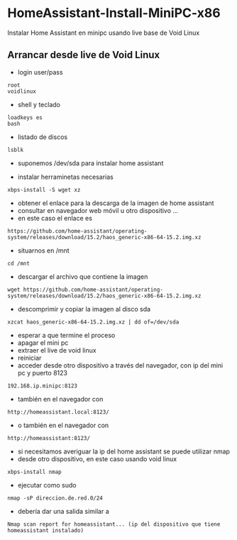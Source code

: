 # HomeAssistant-Install-MiniPC-x86
Instalar Home Assistant en minipc usando live base de Void Linux
## Arrancar desde live de Void Linux
+ login user/pass
```
root
voidlinux
```
+ shell y teclado
```
loadkeys es
bash
```
+ listado de discos
```
lsblk
```
+ suponemos /dev/sda para instalar home assistant

+ instalar herraminetas necesarias
```
xbps-install -S wget xz
```
+ obtener el enlace para la descarga de la imagen de home assistant
+ consultar en navegador web móvil u otro dispositivo ...
+ en este caso el enlace es
```
https://github.com/home-assistant/operating-system/releases/download/15.2/haos_generic-x86-64-15.2.img.xz
```
+ situarnos en /mnt
```
cd /mnt
```
+ descargar el archivo que contiene la imagen
```
wget https://github.com/home-assistant/operating-system/releases/download/15.2/haos_generic-x86-64-15.2.img.xz
```
+ descomprimir y copiar la imagen al disco sda
```
xzcat haos_generic-x86-64-15.2.img.xz | dd of=/dev/sda
```
+ esperar a que termine el proceso
+ apagar el mini pc
+ extraer el live de void linux
+ reiniciar
+ acceder desde otro dispositivo a través del navegador, con ip del mini pc y puerto 8123
```
192.168.ip.minipc:8123
```
+ también en el navegador con 
```
http://homeassistant.local:8123/
```
+ o también en el navegador con 
```
http://homeassistant:8123/
```
+ si necesitamos averiguar la ip del home assistant se puede utilizar nmap
+ desde otro dispositivo, en este caso usando void linux 
```
xbps-install nmap
```
+ ejecutar como sudo
```
nmap -sP direccion.de.red.0/24
```
+ debería dar una salida similar a
```
Nmap scan report for homeassistant... (ip del dispositivo que tiene homeassistant instalado)
```


